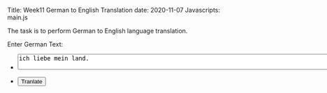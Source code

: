 Title: Week11 German to English Translation
date: 2020-11-07
Javascripts: main.js

The task is to perform German to English language translation.


  <section>
    <div class="row gtr-uniform">
      <p>Enter German Text:</p>
    </div>
    <div class="row gtr-uniform">
      <div class="col-3 col-12-xsmall">
        <ul class="actions">
          <li>
            <textarea id="getText" name="getText" rows="2" cols="300">ich liebe mein land.</textarea>
          </li>
        </ul>
        <ul class="actions">
          <li><input id="translate" type="button" value="Tranlate"/></li>
        </ul>
      </div>
      <div class="col-6 col-12-xsmall">
        <h3 id="imgClass" style="text-align:center" ></p>
      </div>
    </div>
  </section>
